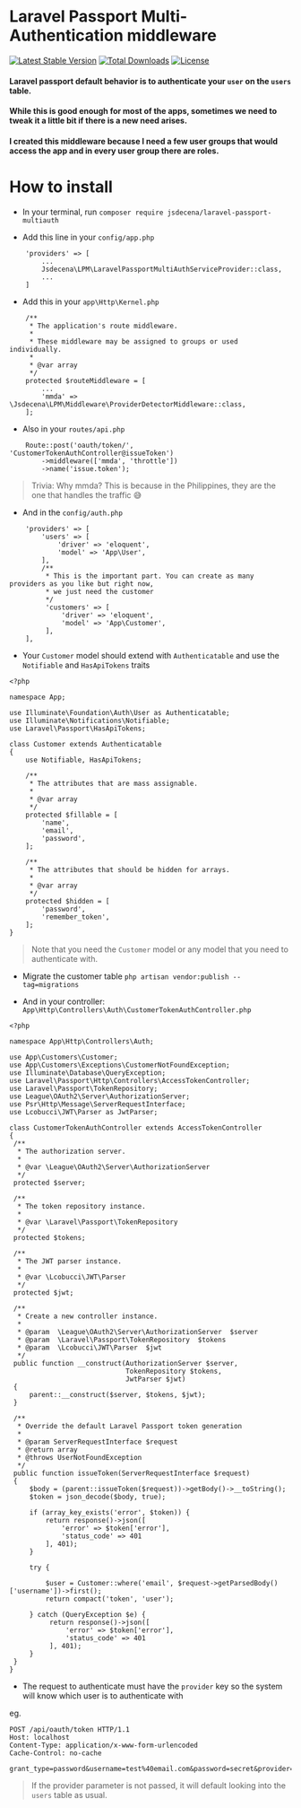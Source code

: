 # Laravel Passport Multi-Authentication middleware

[![Latest Stable Version](https://poser.pugx.org/jsdecena/laravel-passport-multiauth/v/stable)](https://packagist.org/packages/jsdecena/laravel-passport-multiauth)
[![Total Downloads](https://poser.pugx.org/jsdecena/laravel-passport-multiauth/downloads)](https://packagist.org/packages/jsdecena/laravel-passport-multiauth)
[![License](https://poser.pugx.org/jsdecena/laravel-passport-multiauth/license)](https://packagist.org/packages/jsdecena/laravel-passport-multiauth)

#### Laravel passport default behavior is to authenticate your `user` on the `users` table. 
#### While this is good enough for most of the apps, sometimes we need to tweak it a little bit if there is a new need arises.
#### I created this middleware because I need a few user groups that would access the app and in every user group there are roles.

# How to install

- In your terminal, run `composer require jsdecena/laravel-passport-multiauth`

- Add this line in your `config/app.php`

```
	'providers' => [
	    ...
	    Jsdecena\LPM\LaravelPassportMultiAuthServiceProvider::class,
	    ...
	]
```

- Add this in your `app\Http\Kernel.php`

```
    /**
     * The application's route middleware.
     *
     * These middleware may be assigned to groups or used individually.
     *
     * @var array
     */
    protected $routeMiddleware = [
        ...
        'mmda' => \Jsdecena\LPM\Middleware\ProviderDetectorMiddleware::class,
    ];
```

- Also in your `routes/api.php`

```
    Route::post('oauth/token/', 'CustomerTokenAuthController@issueToken')
        ->middleware(['mmda', 'throttle'])
        ->name('issue.token');
```

> Trivia: Why mmda? This is because in the Philippines, they are the one that handles the traffic :sweat_smile: 

- And in the `config/auth.php`

```
    'providers' => [
        'users' => [
            'driver' => 'eloquent',
            'model' => 'App\User',
        ],
        /**
         * This is the important part. You can create as many providers as you like but right now, 
         * we just need the customer
         */
         'customers' => [
             'driver' => 'eloquent',
             'model' => 'App\Customer',
         ],
    ],
```

- Your `Customer` model should extend with `Authenticatable` and use the `Notifiable` and `HasApiTokens` traits

```
<?php

namespace App;

use Illuminate\Foundation\Auth\User as Authenticatable;
use Illuminate\Notifications\Notifiable;
use Laravel\Passport\HasApiTokens;

class Customer extends Authenticatable
{
    use Notifiable, HasApiTokens;

    /**
     * The attributes that are mass assignable.
     *
     * @var array
     */
    protected $fillable = [
        'name',
        'email',
        'password',
    ];

    /**
     * The attributes that should be hidden for arrays.
     *
     * @var array
     */
    protected $hidden = [
        'password',
        'remember_token',
    ];
}
```

> Note that you need the `Customer` model or any model that you need to authenticate with.

- Migrate the customer table `php artisan vendor:publish --tag=migrations`

- And in your controller: `App\Http\Controllers\Auth\CustomerTokenAuthController.php`
 
```
<?php

namespace App\Http\Controllers\Auth;

use App\Customers\Customer;
use App\Customers\Exceptions\CustomerNotFoundException;
use Illuminate\Database\QueryException;
use Laravel\Passport\Http\Controllers\AccessTokenController;
use Laravel\Passport\TokenRepository;
use League\OAuth2\Server\AuthorizationServer;
use Psr\Http\Message\ServerRequestInterface;
use Lcobucci\JWT\Parser as JwtParser;

class CustomerTokenAuthController extends AccessTokenController
{
 /**
  * The authorization server.
  *
  * @var \League\OAuth2\Server\AuthorizationServer
  */
 protected $server;

 /**
  * The token repository instance.
  *
  * @var \Laravel\Passport\TokenRepository
  */
 protected $tokens;

 /**
  * The JWT parser instance.
  *
  * @var \Lcobucci\JWT\Parser
  */
 protected $jwt;

 /**
  * Create a new controller instance.
  *
  * @param  \League\OAuth2\Server\AuthorizationServer  $server
  * @param  \Laravel\Passport\TokenRepository  $tokens
  * @param  \Lcobucci\JWT\Parser  $jwt
  */
 public function __construct(AuthorizationServer $server,
                             TokenRepository $tokens,
                             JwtParser $jwt)
 {
     parent::__construct($server, $tokens, $jwt);
 }

 /**
  * Override the default Laravel Passport token generation
  *
  * @param ServerRequestInterface $request
  * @return array
  * @throws UserNotFoundException
  */
 public function issueToken(ServerRequestInterface $request)
 {
     $body = (parent::issueToken($request))->getBody()->__toString();
     $token = json_decode($body, true);

     if (array_key_exists('error', $token)) {
         return response()->json([
             'error' => $token['error'],
             'status_code' => 401
         ], 401);
     }

     try {

         $user = Customer::where('email', $request->getParsedBody()['username'])->first();
         return compact('token', 'user');
         
     } catch (QueryException $e) {
          return response()->json([
              'error' => $token['error'],
              'status_code' => 401
          ], 401);
     }
 }
}
```

 - The request to authenticate must have the `provider` key so the system will know which user is to authenticate with
 
 eg.
 
```
POST /api/oauth/token HTTP/1.1
Host: localhost
Content-Type: application/x-www-form-urlencoded
Cache-Control: no-cache

grant_type=password&username=test%40email.com&password=secret&provider=customers
```

> If the provider parameter is not passed, it will default looking into the `users` table as usual.